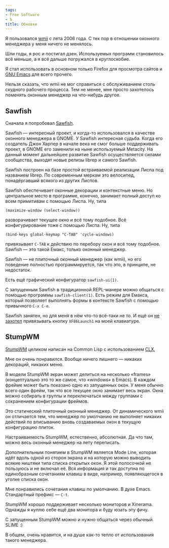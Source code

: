 ```yaml
---
tags:
- Free Software
- Ъ
title: Обновки
---
```


Я пользовался [wmii][] с лета 2006 года. С тех пор в отношении оконного
менеджера у меня ничего не менялось.

Шли годы, я рос и постигал дзен. Используемых программ становилось всё
меньше, а я всё дальше погружался в круглоскобие.

Я стал использовать в основном только Firefox для просмотра сайтов и
[GNU Emacs][] для всего прочего.

Нельзя сказать, что wmii не мог справиться с обслуживанием столь
скудного рабочего процесса. Тем не менее, мне просто захотелось поменять
оконным менеджер на что-нибудь другое.

## Sawfish

Сначала я попробовал [Sawfish][].

Sawfish — интересный проект, и когда-то использовался в качестве
оконного менеджера в GNOME. У Sawfish интересная судьба. Когда его
создатель Джон Харпер в начале века не смог больше поддерживать проект,
в GNOME его заменили на ныне используемый Metacity. На данный момент
дальнейшее развитие Sawfish осуществляется силами сообщества, выходят
новые релизы librep и самого Sawfish.

Sawfish построен на базе простой встраиваемой реализации Лиспа под
названием librep. По современным меркам это велосипед, понадёргавший
всякого из других Лиспов.

Sawfish обеспечивает оконные декорации и контекстные меню. Но
центральное место в программе, конечно, занимает полный доступ ко всем
примитивам с помощью Лиспа. Ну, типа

    (maximize-window (select-window))

разворачивает текущее окно и всё тому подобное. Всё конфигурирование
тоже с помощью Лиспа. Ну, типа

    (bind-keys global-keymap "C-TAB" 'cycle-windows)

привязывает `C-TAB` к действию по перебору окон и всё тому подобное.
Sawfish — это такой Емакс, только оконный менеджер.

Sawfish — не плиточный оконный менеджер (как wmii), но его поведение
полностью программируется, так что это, в принципе, не недостаток.

Есть ещё графический конфигуратор `sawfish-ui(1)`.

С запущенным Sawfish в традиционной REPL-манере можно общаться с помощью
программы `sawfish-client(1)`. Есть режим для Емакса, который позволяет
выполнять формы в контексте Sawfish с помощью привычного `C-x C-e`.

Sawfish занятен, но для меня в нём что-то всё-таки не то. И ещё он [не
захотел][] привязывать кнопку `XF86Launch1` на моей клавиатуре.

## StumpWM

[StumpWM][] целиком написан на Common Lisp с использованием [CLX][],

Мне он очень понравился. Вообще ничего лишнего — никаких декораций,
никаких меню.

В модели StumpWM экран может делиться на несколько «frames»
(концептуально это то же самое, что «windows» в Emacs). В каждом фрейме
может быть показано одно из запущенных окон. У меня обычно всего один
фрейм, так что все текущее окно занимает весь экран. Окна можно собирать
в группы и переключаться между группами с сохранением конфигурации
фреймов.

Это статический плиточный оконный менеджер. От динамического wmii он
отличается тем, что менеджер по умолчанию не выполняет никаких действий
по вписыванию вновь создаваемых окон в текущую конфигурацию плиток.

Настраиваемость StumpWM, естественно, абсолютная. Да что там, можно весь
оконный менеджер на лету переписать.

Дополнительным понятием в StumpWM является Mode Line, которая идёт вдоль
одной из сторон экрана и на которую можно выводить всякие ништяки типа
списка открытых окон. Я этой полосочкой не пользуюсь и не включал её.
Вся информация и так доступна по единобразным сочетаниям клавиш в виде,
например, появляющегося в уголке списка окон.

Мне понравились сочетания клавиш по умолчанию. В духе Emacs. Стандартный
префикс — `C-t`.

StumpWM хорошо поддерживает несколько мониторов и Xinerama. Однажды я
куплю себе ещё два монитора и буду юзать эту фичу.

С запущенным StumpWM можно и нужно общаться через обычный SLIME :)

В общем, очень нравится, и на душе как-то тепло от использования такого
менеджера.

  [wmii]: http://dzhus.org/blog/entry/wmii-intro/
  [GNU Emacs]: http://dzhus.org/blog/entry/emacs-intro/
  [Sawfish]: http://sawfish.wikia.com/
  [не захотел]: http://news.gmane.org/find-root.php?message_id=%3c873a951vt2.fsf%40dzhus.org%3e
  [StumpWM]: http://www.nongnu.org/stumpwm/
  [CLX]: http://www.cliki.net/CLX
